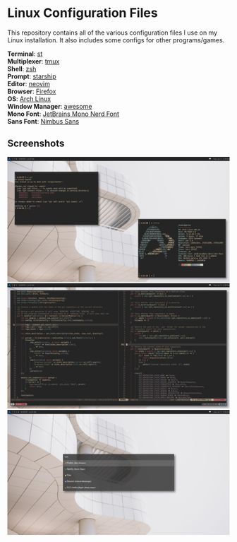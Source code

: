 # Linux Configuration Files

This repository contains all of the various configuration files I use on my Linux
installation. It also includes some configs for other programs/games.

**Terminal**: [st](https://st.suckless.org)<br/>
**Multiplexer**: [tmux](https://github.com/tmux/tmux)<br/>
**Shell**: [zsh](http://zsh.sourceforge.net)<br/>
**Prompt**: [starship](https://starship.rs/)<br/>
**Editor**: [neovim](https://neovim.io)<br/>
**Browser**: [Firefox](https://firefox.com)<br/>
**OS**: [Arch Linux](https://archlinux.org/)<br/>
**Window Manager**: [awesome](https://awesomewm.org/)<br/>
**Mono Font**: [JetBrains Mono Nerd Font](https://github.com/ryanoasis/nerd-fonts/tree/master/patched-fonts/JetBrainsMono/Ligatures/Regular)<br/>
**Sans Font**: [Nimbus Sans](https://github.com/ArtifexSoftware/urw-base35-fonts)<br/>

## Screenshots

![alt text](/img/busy.png "Busy")
![alt text](/img/vim.png "Vim")
![alt text](/img/rofi.png "Rofi")
